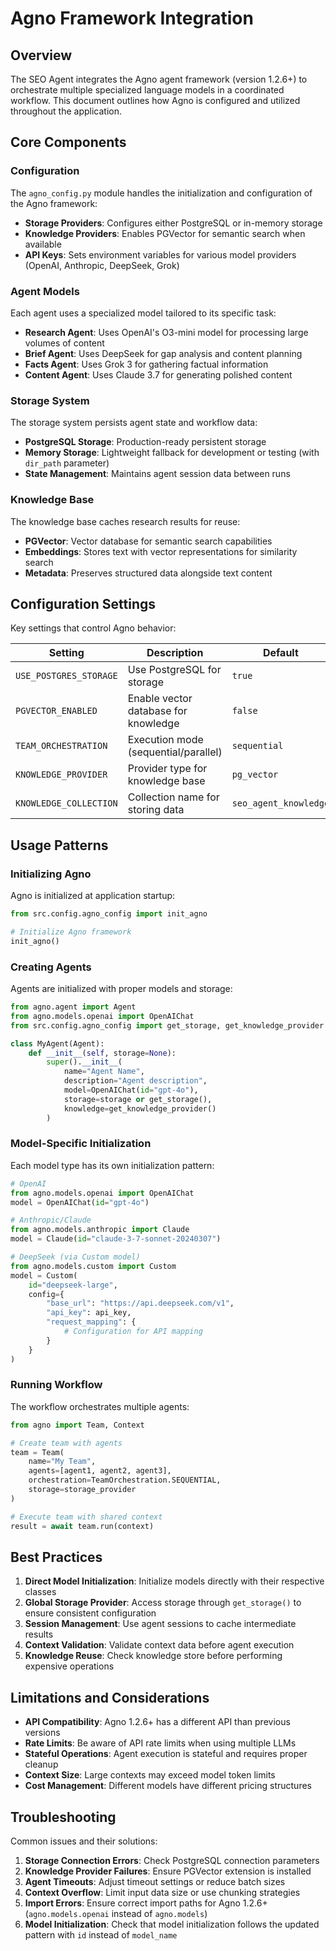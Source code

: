 # Agno Framework Integration

## Overview

The SEO Agent integrates the Agno agent framework (version 1.2.6+) to orchestrate multiple specialized language models in a coordinated workflow. This document outlines how Agno is configured and utilized throughout the application.

## Core Components

### Configuration

The `agno_config.py` module handles the initialization and configuration of the Agno framework:

- **Storage Providers**: Configures either PostgreSQL or in-memory storage
- **Knowledge Providers**: Enables PGVector for semantic search when available
- **API Keys**: Sets environment variables for various model providers (OpenAI, Anthropic, DeepSeek, Grok)

### Agent Models

Each agent uses a specialized model tailored to its specific task:

- **Research Agent**: Uses OpenAI's O3-mini model for processing large volumes of content
- **Brief Agent**: Uses DeepSeek for gap analysis and content planning
- **Facts Agent**: Uses Grok 3 for gathering factual information
- **Content Agent**: Uses Claude 3.7 for generating polished content

### Storage System

The storage system persists agent state and workflow data:

- **PostgreSQL Storage**: Production-ready persistent storage
- **Memory Storage**: Lightweight fallback for development or testing (with `dir_path` parameter)
- **State Management**: Maintains agent session data between runs

### Knowledge Base

The knowledge base caches research results for reuse:

- **PGVector**: Vector database for semantic search capabilities
- **Embeddings**: Stores text with vector representations for similarity search
- **Metadata**: Preserves structured data alongside text content

## Configuration Settings

Key settings that control Agno behavior:

| Setting | Description | Default |
|---------|-------------|---------|
| `USE_POSTGRES_STORAGE` | Use PostgreSQL for storage | `true` |
| `PGVECTOR_ENABLED` | Enable vector database for knowledge | `false` |
| `TEAM_ORCHESTRATION` | Execution mode (sequential/parallel) | `sequential` |
| `KNOWLEDGE_PROVIDER` | Provider type for knowledge base | `pg_vector` |
| `KNOWLEDGE_COLLECTION` | Collection name for storing data | `seo_agent_knowledge` |

## Usage Patterns

### Initializing Agno

Agno is initialized at application startup:

```python
from src.config.agno_config import init_agno

# Initialize Agno framework
init_agno()
```

### Creating Agents

Agents are initialized with proper models and storage:

```python
from agno.agent import Agent
from agno.models.openai import OpenAIChat
from src.config.agno_config import get_storage, get_knowledge_provider

class MyAgent(Agent):
    def __init__(self, storage=None):
        super().__init__(
            name="Agent Name",
            description="Agent description",
            model=OpenAIChat(id="gpt-4o"),
            storage=storage or get_storage(),
            knowledge=get_knowledge_provider()
        )
```

### Model-Specific Initialization

Each model type has its own initialization pattern:

```python
# OpenAI
from agno.models.openai import OpenAIChat
model = OpenAIChat(id="gpt-4o")

# Anthropic/Claude
from agno.models.anthropic import Claude
model = Claude(id="claude-3-7-sonnet-20240307")

# DeepSeek (via Custom model)
from agno.models.custom import Custom
model = Custom(
    id="deepseek-large",
    config={
        "base_url": "https://api.deepseek.com/v1",
        "api_key": api_key,
        "request_mapping": {
            # Configuration for API mapping
        }
    }
)
```

### Running Workflow

The workflow orchestrates multiple agents:

```python
from agno import Team, Context

# Create team with agents
team = Team(
    name="My Team",
    agents=[agent1, agent2, agent3],
    orchestration=TeamOrchestration.SEQUENTIAL,
    storage=storage_provider
)

# Execute team with shared context
result = await team.run(context)
```

## Best Practices

1. **Direct Model Initialization**: Initialize models directly with their respective classes
2. **Global Storage Provider**: Access storage through `get_storage()` to ensure consistent configuration
3. **Session Management**: Use agent sessions to cache intermediate results
4. **Context Validation**: Validate context data before agent execution
5. **Knowledge Reuse**: Check knowledge store before performing expensive operations

## Limitations and Considerations

- **API Compatibility**: Agno 1.2.6+ has a different API than previous versions
- **Rate Limits**: Be aware of API rate limits when using multiple LLMs
- **Stateful Operations**: Agent execution is stateful and requires proper cleanup
- **Context Size**: Large contexts may exceed model token limits
- **Cost Management**: Different models have different pricing structures

## Troubleshooting

Common issues and their solutions:

1. **Storage Connection Errors**: Check PostgreSQL connection parameters
2. **Knowledge Provider Failures**: Ensure PGVector extension is installed 
3. **Agent Timeouts**: Adjust timeout settings or reduce batch sizes
4. **Context Overflow**: Limit input data size or use chunking strategies
5. **Import Errors**: Ensure correct import paths for Agno 1.2.6+ (`agno.models.openai` instead of `agno.models`)
6. **Model Initialization**: Check that model initialization follows the updated pattern with `id` instead of `model_name` 